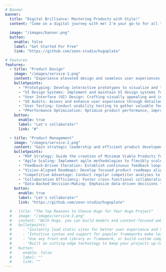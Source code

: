 ```yaml
---
# Banner
banner:
  title: "Digital Brilliance: Mastering Products with Style!"
  content: "Come on a digital journey with me! I'm your go-to for all things product management and design. Whether advising, owning, or deep-diving into product and UI/UX design, I'm here to turn ideas into digital magic. Let's create a digital utopia together! " 
  
  image: "/images/banner.png"
  button:
    enable: false
    label: "Get Started For Free"
    link: "https://github.com/zeon-studio/hugoplate"

# Features
features:
  - title: "Product Design"
    image: "/images/service-1.png"
    content: "Experience elevated design and seamless user experiences with our expert product design support for enhanced brand impact."
    bulletpoints:
      - "Prototyping: Develop interactive prototypes to visualize and test design concepts before implementation."
      - "UI Design Systems: Implement and maintain UI design systems for consistent, scalable, and efficient design across platforms."
      - "User Interface (UI) Design: Crafting visually appealing and intuitive interfaces that align with brand identity while prioritizing user interaction and engagement."
      - "UX Audits: Assess and enhance user experience through detailed audits, identifying pain points and suggesting improvements."
      - "User Testing: Conduct usability testing to gather valuable feedback and refine designs for optimal user satisfaction."
      - "PPerformance Optimization: Optimize product performance, improving load times and overall responsiveness for a smoother user experience."
    button:
      enable: true
      label: "Let's collaborate!" 
      link: "#"

  - title: "Product Management"
    image: "/images/service-2.png"
    content: "Gain strategic leadership and efficient product development with our expert product management support for sustained business success."
    bulletpoints:
      - "MVP Strategy: Guide the creation of Minimum Viable Products for rapid testing and customer feedback, streamlining the path to a successful full-scale product."  
      - "Agile Scaling: Implement agile methodologies to flexibly scale from MVP to a comprehensive product, adapting to evolving market needs."
      - "Feedback-Driven Iteration: Establish continuous feedback loops to drive ongoing improvements and ensure the final product meets user expectations."
      - "Vision-Aligned Roadmaps: Develop focused product roadmaps aligned with company vision and mission, ensuring a clear path from concept to success."
      - "Competitive Advantage: Conduct regular competitor analyses to refine the product strategy, maintaining a competitive edge in the market."
      - "Collaboration Efficiency: Foster cross-functional collaboration and conduct ceremonies to streamline communication and alignment among teams."
      - "Data-Backed Decision-Making: Emphasize data-driven decisions throughout, guiding the product's success with informed choices and measurable outcomes."
    button:
      enable: true
      label: "Let's collaborate!" 
      link: "https://github.com/zeon-studio/hugoplate"

  # - title: "The Top Reasons to Choose Hugo for Your Hugo Project"
  #   image: "/images/service-3.png"
  #   content: "With Hugo, you can build modern and content-focused websites without sacrificing performance or ease of use."
  #   bulletpoints:
  #     - "Instantly load static sites for better user experience and SEO."
  #     - "Intuitive syntax and support for popular frameworks make learning and using Hugo a breeze."
  #     - "Use any front-end library or framework, or build custom components, for any project size."
  #     - "Built on cutting-edge technology to keep your projects up-to-date with the latest web standards."
  #   button:
  #     enable: false
  #     label: ""
  #     link: ""
---
```

